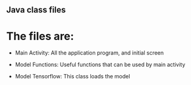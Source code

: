 ## Java class files

# The files are:

- Main Activity:    All the application program, and initial screen

- Model Functions:  Useful functions that can be used by main activity

- Model Tensorflow: This class loads the model

